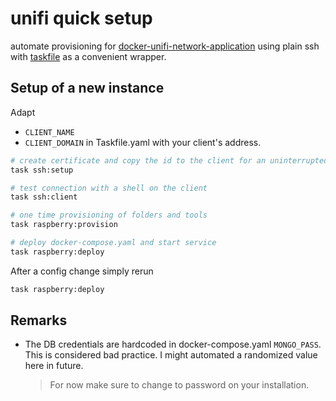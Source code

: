 # unifi quick setup

automate provisioning for  [docker-unifi-network-application](https://github.com/linuxserver/docker-unifi-network-application)
using plain ssh with [taskfile](https://taskfile.dev/) as a convenient wrapper.

## Setup of a new instance

Adapt 
- `CLIENT_NAME`
- `CLIENT_DOMAIN`
in Taskfile.yaml with your client's address.

```bash
# create certificate and copy the id to the client for an uninterrupted provisioning later on
task ssh:setup

# test connection with a shell on the client
task ssh:client

# one time provisioning of folders and tools
task raspberry:provision

# deploy docker-compose.yaml and start service
task raspberry:deploy
```

After a config change simply rerun


```bash
task raspberry:deploy
```

## Remarks

- The DB credentials are hardcoded in docker-compose.yaml `MONGO_PASS`. This is considered bad practice. I might automated a randomized value here in future.
    >  For now make sure to change to password on your installation.